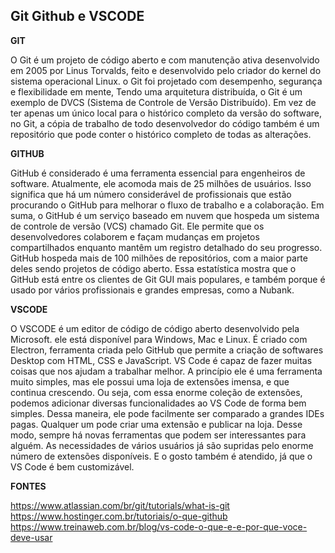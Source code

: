 ## Git Github e VSCODE 

**GIT**

O Git é um projeto de código aberto e com manutenção ativa desenvolvido em 2005 por Linus Torvalds, feito e desenvolvido pelo criador do kernel do sistema operacional Linux. o Git foi projetado com desempenho, segurança e flexibilidade em mente, Tendo uma arquitetura distribuída, o Git é um exemplo de DVCS (Sistema de Controle de Versão Distribuído). Em vez de ter apenas um único local para o histórico completo da versão do software, no Git, a cópia de trabalho de todo desenvolvedor do código também é um repositório que pode conter o histórico completo de todas as alterações.

**GITHUB**

 GitHub é considerado é uma ferramenta essencial para engenheiros de software.  Atualmente, ele acomoda mais de 25 milhões de usuários. Isso significa que há um número considerável de profissionais que estão procurando o GitHub para melhorar o fluxo de trabalho e a colaboração. Em suma, o GitHub é um serviço baseado em nuvem que hospeda um sistema de controle de versão (VCS) chamado Git. Ele permite que os desenvolvedores colaborem e façam mudanças em projetos compartilhados enquanto mantêm um registro detalhado do seu progresso.
GitHub hospeda mais de 100 milhões de repositórios, com a maior parte deles sendo projetos de código aberto. Essa estatística mostra que o GitHub está entre os clientes de Git GUI mais populares, e também porque é usado por vários profissionais e grandes empresas, como a Nubank.

**VSCODE**

O VSCODE é um editor de código de código aberto desenvolvido pela Microsoft. ele está disponível para Windows, Mac e Linux. É criado com Electron, ferramenta criada pelo GitHub que permite a criação de softwares Desktop com HTML, CSS e JavaScript.
VS Code é capaz de fazer muitas coisas que nos ajudam a trabalhar melhor. A princípio ele é uma ferramenta muito simples, mas ele possui uma loja de extensões imensa, e que continua crescendo. Ou seja, com essa enorme coleção de extensões, podemos adicionar diversas funcionalidades ao VS Code de forma bem simples. Dessa maneira, ele pode facilmente ser comparado a grandes IDEs pagas. Qualquer um pode criar uma extensão e publicar na loja. Desse modo, sempre há novas ferramentas que podem ser interessantes para alguém. As necessidades de vários usuários já são supridas pelo enorme número de extensões disponíveis. E o gosto também é atendido, já que o VS Code é bem customizável.



**FONTES**

https://www.atlassian.com/br/git/tutorials/what-is-git
https://www.hostinger.com.br/tutoriais/o-que-github
https://www.treinaweb.com.br/blog/vs-code-o-que-e-e-por-que-voce-deve-usar
